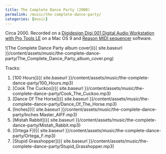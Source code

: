 ```yaml
---
title: The Complete Dance Party (2000)
permalink: /music/the-complete-dance-party/
categories: [music]
---
```


Circa 2000. Recorded on a [Digidesign Digi 001 Digital Audio Workstation with Pro Tools LE](https://en.wikipedia.org/wiki/Pro_Tools) on a Mac OS 9 and [Reason MIDI sequencer](<https://en.wikipedia.org/wiki/Reason_(software)>) software.

![The Complete Dance Party album cover]({{ site.baseurl }}/content/assets/music/the-complete-dance-party/The_Complete_Dance_Party_album_cover.png)

Tracks:

1. [100 Hours]({{ site.baseurl }}/content/assets/music/the-complete-dance-party/100_Hours.mp3)
1. [Cook The Cuckoo]({{ site.baseurl }}/content/assets/music/the-complete-dance-party/Cook_The_Cuckoo.mp3)
1. [Dance Of The Horse]({{ site.baseurl }}/content/assets/music/the-complete-dance-party/Dance_Of_The_Horse.mp3)
1. [Inches]({{ site.baseurl }}/content/assets/music/the-complete-dance-party/Inches Master_AIFF.mp3)
1. [Mistah Rabbit]({{ site.baseurl }}/content/assets/music/the-complete-dance-party/Mistah_Rabbit.mp3)
1. [Ortega F]({{ site.baseurl }}/content/assets/music/the-complete-dance-party/Ortega_F.mp3)
1. [Stupid Grasshopper]({{ site.baseurl }}/content/assets/music/the-complete-dance-party/Stupid_Grasshopper.mp3)
